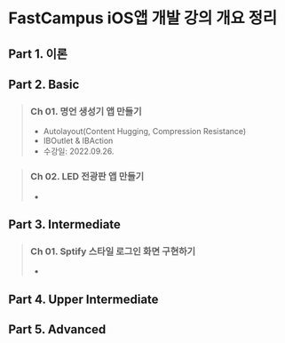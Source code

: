 # FastCampus iOS앱 개발 강의 개요 정리

## Part 1. 이론

## Part 2. Basic

>  ### Ch 01. 명언 생성기 앱 만들기
>
> * Autolayout(Content Hugging, Compression Resistance)
> * IBOutlet & IBAction
> * 수강일: 2022.09.26.

> ### Ch 02. LED 전광판 앱 만들기
>
> * 

## Part 3. Intermediate

>  ### Ch 01. Sptify 스타일 로그인 화면 구현하기
>
> * 

## Part 4. Upper Intermediate

## Part 5. Advanced



